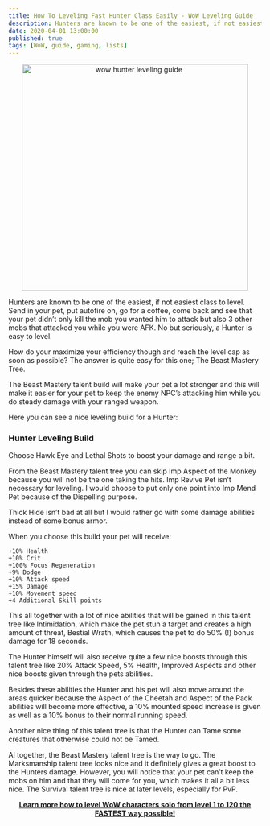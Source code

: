 ```yaml
---
title: How To Leveling Fast Hunter Class Easily - WoW Leveling Guide
description: Hunters are known to be one of the easiest, if not easiest class to level. Send in your pet, put autofire on, go for a coffee, come back and see that your pet didn’t only kill the mob you wanted him to attack but also 3 other mobs that attacked you while you were AFK. No but seriously, a Hunter is easy to level.
date: 2020-04-01 13:00:00
published: true
tags: [WoW, guide, gaming, lists]
---
```


<p align="center">
    <a href="https://bit.ly/wowguideses" >
        <img src="https://www.dkpminus.com/wp-content/uploads/2018/05/Vanilla-WoW-Lazy-Hunter-Macros.jpg" alt="wow hunter leveling guide" width="450" />
    </a>
</p>

Hunters are known to be one of the easiest, if not easiest class to level. Send in your pet, put autofire on, go for a coffee, come back and see that your pet didn’t only kill the mob you wanted him to attack but also 3 other mobs that attacked you while you were AFK. No but seriously, a Hunter is easy to level.

How do your maximize your efficiency though and reach the level cap as soon as possible? The answer is quite easy for this one; The Beast Mastery Tree.

The Beast Mastery talent build will make your pet a lot stronger and this will make it easier for your pet to keep the enemy NPC’s attacking him while you do steady damage with your ranged weapon.

Here you can see a nice leveling build for a Hunter: 

### Hunter Leveling Build

Choose Hawk Eye and Lethal Shots to boost your damage and range a bit.

From the Beast Mastery talent tree you can skip Imp Aspect of the Monkey because you will not be the one taking the hits. Imp Revive Pet isn’t necessary for leveling. I would choose to put only one point into Imp Mend Pet because of the Dispelling purpose.

Thick Hide isn’t bad at all but I would rather go with some damage abilities instead of some bonus armor. 

When you choose this build your pet will receive:

    +10% Health
    +10% Crit
    +100% Focus Regeneration
    +9% Dodge
    +10% Attack speed
    +15% Damage
    +10% Movement speed
    +4 Additional Skill points

This all together with a lot of nice abilities that will be gained in this talent tree like Intimidation, which make the pet stun a target and creates a high amount of threat, Bestial Wrath, which causes the pet to do 50% (!) bonus damage for 18 seconds.

The Hunter himself will also receive quite a few nice boosts through this talent tree like 20% Attack Speed, 5% Health, Improved Aspects and other nice boosts given through the pets abilities.

Besides these abilities the Hunter and his pet will also move around the areas quicker because the Aspect of the Cheetah and Aspect of the Pack abilities will become more effective, a 10% mounted speed increase is given as well as a 10% bonus to their normal running speed.

Another nice thing of this talent tree is that the Hunter can Tame some creatures that otherwise could not be Tamed.

Al together, the Beast Mastery talent tree is the way to go. The Marksmanship talent tree looks nice and it definitely gives a great boost to the Hunters damage. However, you will notice that your pet can’t keep the mobs on him and that they will come for you, which makes it all a bit less nice. The Survival talent tree is nice at later levels, especially for PvP.

<p align="center">
    <a href="https://bit.ly/wowguideses">
        <strong>Learn more how to level WoW characters solo
from level 1 to 120 the FASTEST way possible!
        </strong>
    </a>
</p>
